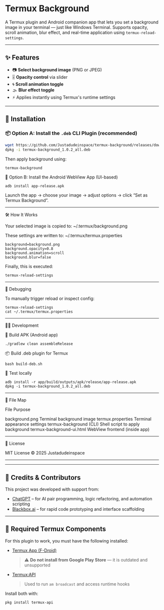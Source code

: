 # Termux Background

A Termux plugin and Android companion app that lets you set a background image in your terminal — just like Windows Terminal. Supports opacity, scroll animation, blur effect, and real-time application using `termux-reload-settings`.

---

## ✨ Features

- 📷 **Select background image** (PNG or JPEG)
- 🎚️ **Opacity control** via slider
- 🌀 **Scroll animation toggle**
- 🌫️ **Blur effect toggle**
- ⚡ Applies instantly using Termux's runtime settings

---

## 🚀 Installation

### 📦 Option A: Install the `.deb` CLI Plugin (recommended)

```bash
wget https://github.com/Justadudeinspace/termux-background/releases/download/v1.0.2/termux-background_1.0.2_all.deb
dpkg -i termux-background_1.0.2_all.deb
```

Then apply background using:

```
termux-background
```

🤖 Option B: Install the Android WebView App (UI-based)

```
adb install app-release.apk
```

Launch the app → choose your image → adjust options → click “Set as Termux Background”.


---

🛠 How It Works

Your selected image is copied to:
~/.termux/background.png

These settings are written to:
~/.termux/termux.properties

```
background=background.png
background.opacity=0.8
background.animation=scroll
background.blur=false
```

Finally, this is executed:

```
termux-reload-settings
```


---

🧪 Debugging

To manually trigger reload or inspect config:

```
termux-reload-settings
cat ~/.termux/termux.properties
```

---

👨‍💻 Development

🔨 Build APK (Android app)

```
./gradlew clean assembleRelease
```

📦 Build .deb plugin for Termux

```
bash build-deb.sh
```

🧪 Test locally

```
adb install -r app/build/outputs/apk/release/app-release.apk
dpkg -i termux-background_1.0.2_all.deb
```

---

📁 File Map

File	Purpose

background.png	Terminal background image
termux.properties	Terminal appearance settings
termux-background (CLI)	Shell script to apply background
termux-background-ui.html	WebView frontend (inside app)



---

📜 License

MIT License © 2025 Justadudeinspace

---


---

## 🤝 Credits & Contributors

This project was developed with support from:

- [ChatGPT](https://openai.com/chatgpt) – for AI pair programming, logic refactoring, and automation scripting
- [Blackbox.ai](https://www.blackbox.ai) – for rapid code prototyping and interface scaffolding

---

## 📲 Required Termux Components

For this plugin to work, you must have the following installed:

- [Termux App (F-Droid)](https://f-droid.org/en/packages/com.termux/)  
  > ⚠️ **Do not install from Google Play Store** — it is outdated and unsupported

- [Termux:API](https://f-droid.org/en/packages/com.termux.api/)  
  > Used to run `am broadcast` and access runtime hooks

Install both with:

```bash
pkg install termux-api
